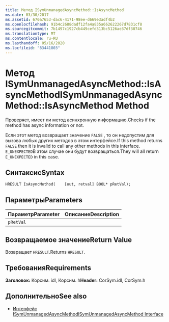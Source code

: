 ```yaml
---
title: Метод ISymUnmanagedAsyncMethod::IsAsyncMethod
ms.date: 03/30/2017
ms.assetid: 670a7653-dac6-4171-98ee-d669e3adf4b2
ms.openlocfilehash: 91b4c2688dadf12fa4a835a662622267d7831cf8
ms.sourcegitcommit: 7b1497c1927cb449cefd313bc5126ae37df30746
ms.translationtype: MT
ms.contentlocale: ru-RU
ms.lasthandoff: 05/16/2020
ms.locfileid: "83441803"
---
```

# <a name="isymunmanagedasyncmethodisasyncmethod-method"></a><span data-ttu-id="f44ce-102">Метод ISymUnmanagedAsyncMethod::IsAsyncMethod</span><span class="sxs-lookup"><span data-stu-id="f44ce-102">ISymUnmanagedAsyncMethod::IsAsyncMethod Method</span></span>
<span data-ttu-id="f44ce-103">Проверяет, имеет ли метод асинхронную информацию.</span><span class="sxs-lookup"><span data-stu-id="f44ce-103">Checks if the method has async information or not.</span></span>  
  
 <span data-ttu-id="f44ce-104">Если этот метод возвращает значение `FALSE` , то он недопустим для вызова любых других методов в этом интерфейсе.</span><span class="sxs-lookup"><span data-stu-id="f44ce-104">If this method returns `FALSE` then it is invalid to call any other methods in this interface.</span></span> <span data-ttu-id="f44ce-105">`E_UNEXPECTED`В этом случае они будут возвращаться.</span><span class="sxs-lookup"><span data-stu-id="f44ce-105">They will all return `E_UNEXPECTED` in this case.</span></span>  
  
## <a name="syntax"></a><span data-ttu-id="f44ce-106">Синтаксис</span><span class="sxs-lookup"><span data-stu-id="f44ce-106">Syntax</span></span>  
  
```idl  
HRESULT IsAsyncMethod(    [out, retval] BOOL* pRetVal);  
```  
  
## <a name="parameters"></a><span data-ttu-id="f44ce-107">Параметры</span><span class="sxs-lookup"><span data-stu-id="f44ce-107">Parameters</span></span>  
  
|<span data-ttu-id="f44ce-108">Параметр</span><span class="sxs-lookup"><span data-stu-id="f44ce-108">Parameter</span></span>|<span data-ttu-id="f44ce-109">Описание</span><span class="sxs-lookup"><span data-stu-id="f44ce-109">Description</span></span>|  
|---------------|-----------------|  
|`pRetVal`||  
  
## <a name="return-value"></a><span data-ttu-id="f44ce-110">Возвращаемое значение</span><span class="sxs-lookup"><span data-stu-id="f44ce-110">Return Value</span></span>  
 <span data-ttu-id="f44ce-111">Возвращает `HRESULT`.</span><span class="sxs-lookup"><span data-stu-id="f44ce-111">Returns `HRESULT`.</span></span>  
  
## <a name="requirements"></a><span data-ttu-id="f44ce-112">Требования</span><span class="sxs-lookup"><span data-stu-id="f44ce-112">Requirements</span></span>  
 <span data-ttu-id="f44ce-113">**Заголовок:** Корсим. idl, Корсим. h</span><span class="sxs-lookup"><span data-stu-id="f44ce-113">**Header:** CorSym.idl, CorSym.h</span></span>  
  
## <a name="see-also"></a><span data-ttu-id="f44ce-114">Дополнительно</span><span class="sxs-lookup"><span data-stu-id="f44ce-114">See also</span></span>

- [<span data-ttu-id="f44ce-115">Интерфейс ISymUnmanagedAsyncMethod</span><span class="sxs-lookup"><span data-stu-id="f44ce-115">ISymUnmanagedAsyncMethod Interface</span></span>](isymunmanagedasyncmethod-interface.md)
